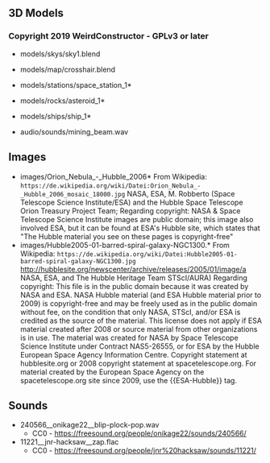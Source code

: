 ## 3D Models

### Copyright 2019 WeirdConstructor - GPLv3 or later

- models/skys/sky1.blend
- models/map/crosshair.blend
- models/stations/space\_station\_1\*
- models/rocks/asteroid\_1\*
- models/ships/ship\_1\*

- audio/sounds/mining_beam.wav

## Images

- images/Orion\_Nebula\_-\_Hubble\_2006\*
  From Wikipedia: `https://de.wikipedia.org/wiki/Datei:Orion_Nebula_-_Hubble_2006_mosaic_18000.jpg`
  NASA, ESA, M. Robberto (Space Telescope Science Institute/ESA)
  and the Hubble Space Telescope Orion Treasury Project Team; 
  Regarding copyright: NASA & Space Telescope Science Institute images are public domain;
  this image also involved ESA, but it can be found at ESA's Hubble site,
  which states that "The Hubble material you see on these pages is copyright-free" 
- images/Hubble2005-01-barred-spiral-galaxy-NGC1300.\*
  From Wikipedia: `https://de.wikipedia.org/wiki/Datei:Hubble2005-01-barred-spiral-galaxy-NGC1300.jpg`
  http://hubblesite.org/newscenter/archive/releases/2005/01/image/a
  NASA, ESA, and The Hubble Heritage Team STScI/AURA)
  Regarding copyright: This file is in the public domain because it was created
  by NASA and ESA. NASA Hubble material (and ESA Hubble material prior to 2009)
  is copyright-free and may be freely used as in the public domain without fee,
  on the condition that only NASA, STScI, and/or ESA is credited as the source
  of the material. This license does not apply if ESA material created after
  2008 or source material from other organizations is in use.
  The material was created for NASA by Space Telescope Science Institute under
  Contract NAS5-26555, or for ESA by the Hubble European Space Agency Information
  Centre. Copyright statement at hubblesite.org or 2008 copyright statement at
  spacetelescope.org. For material created by the European Space Agency on the
  spacetelescope.org site since 2009, use the {{ESA-Hubble}} tag.

## Sounds

- 240566\_\_onikage22\_\_blip-plock-pop.wav
  - CC0 - https://freesound.org/people/onikage22/sounds/240566/
- 11221\_\_jnr-hacksaw\_\_zap.flac
  - CC0 - https://freesound.org/people/jnr%20hacksaw/sounds/11221/
